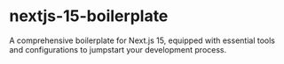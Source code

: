 # nextjs-15-boilerplate
A comprehensive boilerplate for Next.js 15, equipped with essential tools and configurations to jumpstart your development process.
